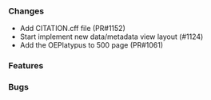 ### Changes

- Add CITATION.cff file (PR#1152)
- Start implement new data/metadata view layout (#1124)
- Add the OEPlatypus to 500 page (PR#1061)

### Features

### Bugs
